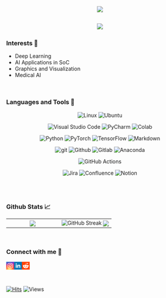 <h1 align="center">
<!--   <img src="https://slackmojis.com/emojis/20940-wave/download" width="60"/> -->
  <img src="https://slackmojis.com/emojis/6863-blob_highfive/download" width="60"/>
</h1>

<h3 align="center">
<img src="https://readme-typing-svg.demolab.com/?lines=Hey%2C+I'm+Dayoung.;AI+Researcher.&font=Fira%20Code&center=true&color=e0c8d0&width=380&height=50&duration=4000&pause=1000">
</h3>



<!-- Interests -->
<h3 align="left">Interests 💬</h3>

- Deep Learning
- AI Applications in SoC
- Graphics and Visualization
- Medical AI

<br>


<!-- Language and Tools -->

<h3 align="left">Languages and Tools 🔧</h3>
<p  align="center">
<img  alt="Linux"  src="https://img.shields.io/badge/Linux-FCC624?style=for-the-badge&logo=linux&logoColor=white"/>
<img  alt="Ubuntu"  src="https://img.shields.io/badge/Ubuntu-E95420?style=for-the-badge&logo=Ubuntu&logoColor=white"/>
</p>
<p  align="center">
<img  alt="Visual Studio Code"  src="https://img.shields.io/badge/Visual Studio Code-0078d7.svg?style=for-the-badge&logo=visual-studio-code&logoColor=white"/>
<!-- <img  alt="Visual Studio"  src="https://img.shields.io/badge/Visual Studio-5C2D91.svg?style=for-the-badge&logo=visual-studio&logoColor=white"/> -->
<img  alt="PyCharm"  src="https://img.shields.io/badge/PyCharm-000000?style=for-the-badge&logo=PyCharm&logoColor=white"/>
<img  alt="Colab"  src="https://img.shields.io/badge/Google%20Colab-F9AB00?style=for-the-badge&logo=Google%20Colab&logoColor=white"/>
</p>
<p  align="center">
<img  alt="Python"  src="https://img.shields.io/badge/python-%2314354C.svg?style=for-the-badge&logo=python&logoColor=white"/>
<img  alt="PyTorch"  src="https://img.shields.io/badge/PyTorch-%23FF6F00.svg?style=for-the-badge&logo=PyTorch&logoColor=white" />
<img  alt="TensorFlow"  src="https://img.shields.io/badge/Tensorflow-%23FF6F00.svg?style=for-the-badge&logo=TensorFlow&logoColor=white" />
<img  alt="Markdown"  src="https://img.shields.io/badge/markdown-%23000000.svg?style=for-the-badge&logo=markdown&logoColor=white"/>
<!-- <img  alt="C++"  src="https://img.shields.io/badge/C++-00599C?style=for-the-badge&logo=C%2B%2B&logoColor=white"/> -->
<!-- <img  alt="MySQL"  src="https://img.shields.io/badge/mysql-%2300f.svg?style=for-the-badge&logo=mysql&logoColor=white"/> -->
<!-- <img  alt="CSS3"  src="https://img.shields.io/badge/css3-%231572B6.svg?style=for-the-badge&logo=css3&logoColor=white"/> -->
<!-- <img  alt="JavaScript"  src="https://img.shields.io/badge/javascript-%23323330.svg?style=for-the-badge&logo=javascript&logoColor=%23F7DF1E"/> -->
</p>
<p  align="center">
<img  alt="git"  src="https://img.shields.io/badge/GIT-%23E34F26.svg?style=for-the-badge&logo=git&logoColor=white"/>
<img  alt="Github"  src="https://img.shields.io/badge/github-%23000000.svg?style=for-the-badge&logo=github&logoColor=white"/>
<img  alt="Gitlab"  src="https://img.shields.io/badge/gitlab-%23181717.svg?style=for-the-badge&logo=gitlab&logoColor=white"/>
<img  alt="Anaconda"  src="https://img.shields.io/badge/Anaconda-44A833?style=for-the-badge&logo=Anaconda&logoColor=white"/>
<!-- <img  alt="AWS"  src="https://img.shields.io/badge/AWS-%23FF9900.svg?style=for-the-badge&logo=amazon-aws&logoColor=white"/> -->
<!-- <img  alt="Docker"  src="https://img.shields.io/badge/docker-%230db7ed.svg?style=for-the-badge&logo=docker&logoColor=white"/> -->
<!-- <img  alt="Kubernetes"  src="https://img.shields.io/badge/kubernetes-%23326ce5.svg?style=for-the-badge&logo=kubernetes&logoColor=white"/> -->
<!-- <img  alt="Unreal Engine"  src="https://img.shields.io/badge/unreal engine-%23313131.svg?style=for-the-badge&logo=unrealengine&logoColor=white"/> -->
</p>
<p  align="center">
<img  alt="GitHub Actions"  src="https://img.shields.io/badge/github%20actions-%232671E5.svg?style=for-the-badge&logo=githubactions&logoColor=white"/>
</p>
<p  align="center">
<img  alt="Jira"  src="https://img.shields.io/badge/Jira-0052CC?style=for-the-badge&logo=Jira&logoColor=white"/>
<img  alt="Confluence"  src="https://img.shields.io/badge/confluence-%23172BF4.svg?style=for-the-badge&logo=confluence&logoColor=white"/>
<img  alt="Notion"  src="https://img.shields.io/badge/Notion-%23000000.svg?style=for-the-badge&logo=notion&logoColor=white"/>
</p>
<br>
<!-- <br> -->

<!-- CHECK!!!!!! -->
<!-- https://ileriayo.github.io/markdown-badges/ -->



<!-- Learning Tools and Platforms -->


<!--
<h3 align="left">Learning Tools and Platforms 📚</h3>
<p  align="center">
<img  alt="Duolingo"  src="https://img.shields.io/badge/Duolingo-%234DC730.svg?style=for-the-badge&logo=Duolingo&logoColor=white"/>
<img  alt="FreeCodeCamp"  src="https://img.shields.io/badge/Freecodecamp-%23123.svg?&style=for-the-badge&logo=freecodecamp&logoColor=green"/>
<img  alt="HackerRank"  src="https://img.shields.io/badge/-Hacker rank-2EC866?style=for-the-badge&logo=HackerRank&logoColor=white"/>
<img  alt="XDA-Developers"  src="https://img.shields.io/badge/XDA--Developers-%23AC6E2F.svg?style=for-the-badge&logo=XDA-Developers&logoColor=white"/>
<img  alt="Quora"  src="https://img.shields.io/badge/Quora-%23B92B27.svg?style=for-the-badge&logo=Quora&logoColor=white"/>
<img  alt="Stack Overflow"  src="https://img.shields.io/badge/-Stack overflow-FE7A16?style=for-the-badge&logo=stack-overflow&logoColor=white"/>
<img  alt="Udacity"  src="https://img.shields.io/badge/Udacity-grey?style=for-the-badge&logo=udacity&logoColor=15B8E6"/>
<img  alt="Coursera"  src="https://img.shields.io/badge/Coursera-%230056D2.svg?style=for-the-badge&logo=Coursera&logoColor=white"/>
<img  alt="Codepen"  src="https://img.shields.io/badge/Codepen-000000?style=for-the-badge&logo=codepen&logoColor=white"/>
<img  alt="Codewars"  src="https://img.shields.io/badge/Codewars-B1361E?style=for-the-badge&logo=codewars&logoColor=grey"/>
<img  alt="Datacamp"  src="https://img.shields.io/badge/Datacamp-05192D?style=for-the-badge&logo=datacamp&logoColor=03E860"/>
<img  alt="Udemy"  src="https://img.shields.io/badge/Udemy-A435F0?style=for-the-badge&logo=Udemy&logoColor=white"/>
<img  alt="Skill Share"  src="https://img.shields.io/badge/Skill%20share-002333?style=for-the-badge&logo=skillshare&logoColor=00FF84"/>
</p>
-->

<br>
<!-- <br> -->






<!-- Github stats -->

<h3 align="left">Github Stats 📈</h3>

<table border="0">
<tr border="0">
<td width="50%" align="center">
<img align="center" src="https://github-readme-stats.vercel.app/api/top-langs/?username=rebedy&layout=donut-vertical&theme=shadow_green&hide_border=true&no-bg=true&no-frame=true&show_icons=true&langs_count=8"/>
</td>

<!-- material-palenight / nord / discord_old_blurpl -->

<td width="50%" align="center">
<img src="https://github-readme-streak-stats.herokuapp.com?user=rebedy&theme=shadow_green&hide_border=true&show_icons=true" alt="GitHub Streak" /></a>
<img align="center" src="https://github-readme-stats.vercel.app/api?username=rebedy&include_all_commits=true&rank_icon=github&theme=shadow_green&hide_border=true&no-bg=true&no-frame=true&show_icons=true" />
</td>
</tr>
</table>

<br>
<!-- <br> -->





<!-- Social Media Icons -->

<h3 align="left">Connect with me 🫶 </h3>
<!-- <img src="https://slackmojis.com/emojis/13924-blueblob_jump/download" width="20"></h3> -->

<a href="https://www.instagram.com/rebe.lee17/">
  <img align="left" alt="rebedy Instagram" width="21px" src="https://raw.githubusercontent.com/edent/SuperTinyIcons/099dc12b59179d07d534069bc8551718f786d91a/images/svg/instagram.svg" />
</a>
<a href="https://www.linkedin.com/in/dyanlee/">
  <img align="left" alt="rebedy Linkdin" width="21px" src="https://raw.githubusercontent.com/edent/SuperTinyIcons/099dc12b59179d07d534069bc8551718f786d91a/images/svg/linkedin.svg" />
</a>
<a href="https://www.reddit.com/user/rebedy17">
  <img align="left" alt="rebedy Reddit" width="21px" src="https://raw.githubusercontent.com/edent/SuperTinyIcons/099dc12b59179d07d534069bc8551718f786d91a/images/svg/reddit.svg" />
</a>
<p align="center">
<!--<img alt="spotify" width="235px" src="https://spotify-github-profile.vercel.app/api/view?uid=315az42hka7jwtwpck3polrmtvwa&cover_image=false" /> -->
</p>

<br>
<br>
<br>



[![Hits](https://hits.seeyoufarm.com/api/count/incr/badge.svg?url=https%3A%2F%2Fgithub.com%2Frebedy%2Frebedy&count_bg=%23194400&title_bg=%23555555&icon=&icon_color=%23E7E7E7&title=HITS&edge_flat=false)](https://hits.seeyoufarm.com)
![Views](https://komarev.com/ghpvc/?username=rebedy&color=194400&style=flat&label=VIEWS&abbreviated=true&base=700)

<!--
**rebedy/rebedy** is a ✨ _special_ ✨ repository because its `README.md` (this file) appears on your GitHub profile.

Here are some ideas to get you started:

- 🔭 I’m currently working on ...
- 🌱 I’m currently learning ...
- 👯 I’m looking to collaborate on ...
- 🤔 I’m looking for help with ...
- 💬 Ask me about ...
- 📫 How to reach me: ...
- 😄 Pronouns: ...
- ⚡ Fun fact: ...
-->
